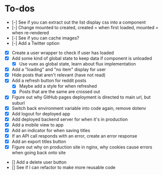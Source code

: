 # To-dos

- [-] See if you can extract out the list display css into a component
- [-] Change mounted to created, created = when first loaded, mounted = when re-rendered
- [-] See if you can cache images?
- [-] Add a Twitter option

- [x] Create a user wrapper to check if user has loaded
- [x] Add some kind of global state to keep data if component is unloaded
  - [x] Use vuex as global state, learn about flux implementation
- [x] Add a "loading" and "no item" display for user
- [x] Hide posts that aren't relevant (have not read)
- [x] Add a refresh button for reddit posts
  - [x] Maybe add a style for when refreshed
  - [x] Posts that are the same are crossed out
- [x] Figure out why GitHub pages deployment is directed to main url, but suburl
- [x] Switch back environment variable into code again, remove dotenv
- [x] Add logout for deployed app
- [x] Add deployed backend server for when it's in production
- [x] Add a mobile view to app
- [x] Add an indicator for when saving titles
- [x] If an API call responds with an error, create an error response
- [x] Add an export titles button
- [x] Figure out why on production site in nginx, why cookies cause errors when going back onto site

- [] Add a delete user button
- [] See if I can refactor to make more reusable code
